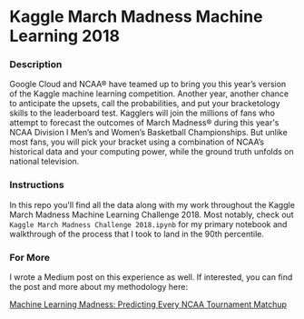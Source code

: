 # Kaggle March Madness Machine Learning 2018

### Description
Google Cloud and NCAA® have teamed up to bring you this year’s version of the Kaggle machine learning competition. Another year, another chance to anticipate the upsets, call the probabilities, and put your bracketology skills to the leaderboard test. Kagglers will join the millions of fans who attempt to forecast the outcomes of March Madness® during this year's NCAA Division I Men’s and Women’s Basketball Championships. But unlike most fans, you will pick your bracket using a combination of NCAA’s historical data and your computing power, while the ground truth unfolds on national television.

### Instructions
In this repo you'll find all the data along with my work throughout the Kaggle March Madness Machine Learning Challenge 2018. Most notably, check out `Kaggle March Madness Challenge 2018.ipynb` for my primary notebook and walkthrough of the process that I took to land in the 90th percentile. 

### For More
I wrote a Medium post on this experience as well. If interested, you can find the post and more about my methodology here: 

[Machine Learning Madness: Predicting Every NCAA Tournament Matchup](https://medium.com/@conordewey3/machine-learning-madness-predicting-every-ncaa-tournament-matchup-7d9ce7d5fc6d)

